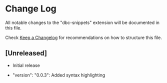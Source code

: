# Change Log

All notable changes to the "dbc-snippets" extension will be documented in this file.

Check [Keep a Changelog](http://keepachangelog.com/) for recommendations on how to structure this file.

## [Unreleased]

- Initial release

- "version": "0.0.3": Added syntax highlighting
